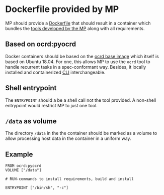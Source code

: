 # Dockerfile provided by MP

MP should provide a
[Dockerfile](https://docs.docker.com/engine/reference/builder/) that should
result in a container which bundles the [tools developed by the MP](cli) along
with all requirements.

## Based on ocrd:pyocrd

Docker containers should be based on the [ocrd base
image](https://hub.docker.com/r/ocrd/pyocrd/) which itself is based on Ubuntu
18.04. For one, this allows MP to use the `ocrd` tool to handle recurrent tasks
in a spec-conformant way. Besides, it locally installed and containerized
[CLI](cli) interchangeable.

## Shell entrypoint

The `ENTRYPOINT` should a be a shell call not the tool provided. A non-shell
entrypoint would restrict MP to just one tool.

## `/data` as volume

The directory `/data` in the the container should be marked as a volume to
allow processing host data in the container in a uniform way.

## Example

```dockerfile=
FROM ocrd:pyocrd
VOLUME ["/data"]

# RUN-commands to install requirements, build and install

ENTRYPOINT ["/bin/sh", "-c"]
```
